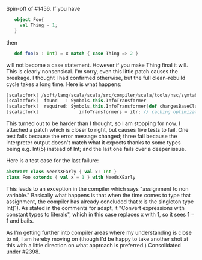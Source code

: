 Spin-off of #1456. If you have 

```scala
   object Foo{
     val Thing = 1;
   }
```

then 

```scala
   def foo(x : Int) = x match { case Thing => 2 }
```

will not become a case statement. However if you make Thing final it will. This is clearly nonsensical. 
I'm sorry, even this little patch causes the breakage.  I thought I had confirmed otherwise, but the full clean-rebuild cycle takes a long time.  Here is what happens:
```scala
[scalacfork] /soft/lang/scala/scala/src/compiler/scala/tools/nsc/symtab/Symbols.scala:623: error: type mismatch;
[scalacfork]  found   : Symbols.this.InfoTransformer
[scalacfork]  required: Symbols.this.InfoTransformer{def changesBaseClasses: Boolean(true)}
[scalacfork]               infoTransformers = itr; // caching optimization
```
This turned out to be harder than I thought, so I am stopping for now.  I attached a patch which is closer to right, but causes five tests to fail.  One test fails because the error message changed; three fail because the interpreter output doesn't match what it expects thanks to some types being e.g. Int(5) instead of Int; and the last one fails over a deeper issue.

Here is a test case for the last failure:
```scala
abstract class NeedsXEarly { val x: Int }
class Foo extends { val x = 1 } with NeedsXEarly
```
This leads to an exception in the compiler which says "assignment to non variable." Basically what happens is that when the time comes to type that assignment, the compiler has already concluded that x is the singleton type Int(1).  As stated in the comments for adapt, it "Convert expressions with constant types to literals", which in this case replaces x with 1, so it sees 1 = 1 and bails.

As I'm getting further into compiler areas where my understanding is close to nil, I am hereby moving on (though I'd be happy to take another shot at this with a little direction on what approach is preferred.)
Consolidated under #2398.
